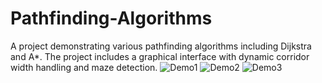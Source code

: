 # Pathfinding-Algorithms
A project demonstrating various pathfinding algorithms including Dijkstra and A*. The project includes a graphical interface with dynamic corridor width handling and maze detection.  ![Demo1](path/to/1.gif) ![Demo2](path/to/2.gif) ![Demo3](path/to/3.gif)
